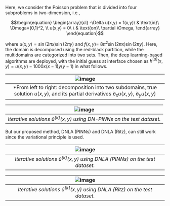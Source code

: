 Here, we consider the Poisson problem that is divided into four subproblems in two-dimension, i.e.,
```math
\begin{equation}
\begin{array}{cl}
-\Delta u(x,y)  = f(x,y)\ & \text{in}\ \Omega=(0,1)^2, \\
u(x,y) = 0\ \ & \text{on}\ \partial \Omega,
\end{array}
\end{equation}
```
where $`u(x,y) = \sin(2\pi x)\sin(2\pi y)`$ and $f(x,y)=$ $8 \pi^2 \sin(2\pi x)\sin(2\pi y)$. Here, the domain is decomposed using the red-black partition, while the multidomains are categorized into two sets. Then, the deep learning-based algorithms are deployed, with the initial guess at interface chosen as $h^{[0]}(x,y)=u(x,y)-1000x(x-1)y(y-1)$ in what follows.

|![image](https://github.com/AI4SC-TJU/DDLM/assets/93070782/20aee609-98d8-4505-ac33-1b27b5da7150)|
|:--------------------------------------------------------------:|
| *From left to right: decomposition into two subdomains, true solution $`u(x,y)`$, and its partial derivatives $`\partial_x u(x,y)`$, $`\partial_y u(x,y)`$ |



|![image](https://github.com/AI4SC-TJU/DDLM/assets/93070782/8bcfecdb-44b2-4d86-b038-59c533eddc07)|
|:--------------------------------------------------------------:|
| *Iterative solutions $`\hat{u}^{[k]}(x,y)`$ using DN-PINNs on the test dataset.* |


But our proposed method, DNLA (PINNs) and DNLA (Ritz), can still work since the variational principle is used.


|![image](https://github.com/AI4SC-TJU/DDLM/assets/93070782/f7f1f48e-9872-4c0d-9f58-7ff5abe31efc)|
|:--------------------------------------------------------------:|
| *Iterative solutions $`\hat{u}^{[k]}(x,y)`$ using DNLA (PINNs) on the test dataset.* |

|![image](https://github.com/AI4SC-TJU/DDLM/assets/93070782/d9224882-ecd7-4b91-831a-8f834464c74a)|
|:--------------------------------------------------------------:|
| *Iterative solutions $`\hat{u}^{[k]}(x,y)`$ using DNLA (Ritz) on the test dataset.* |
